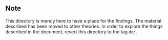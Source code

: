 ## Note  
This directory is merely here to have a place for the findings. The material described has been moved to other theories. In order to explore the things described in the document, revert this directory to the tag `doc`.

